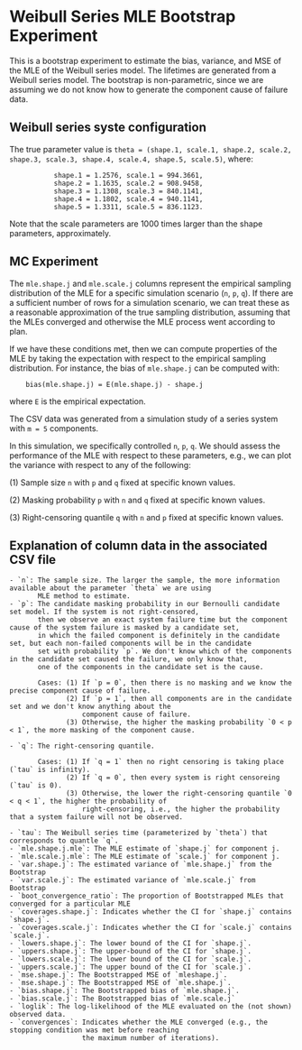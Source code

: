 # Weibull Series MLE Bootstrap Experiment

This is a bootstrap experiment to estimate the bias, variance, and MSE of the MLE of the Weibull series model.
The lifetimes are generated from a Weibull series model.
The bootstrap is non-parametric, since we are assuming we do not know how to generate the component cause of failure
data.

## Weibull series syste configuration

The true parameter value is `theta = (shape.1, scale.1, shape.2, scale.2, shape.3, scale.3, shape.4, scale.4, shape.5, scale.5)`, where:
```
           shape.1 = 1.2576, scale.1 = 994.3661,
           shape.2 = 1.1635, scale.2 = 908.9458,
           shape.3 = 1.1308, scale.3 = 840.1141,
           shape.4 = 1.1802, scale.4 = 940.1141,
           shape.5 = 1.3311, scale.5 = 836.1123.
```
Note that the scale parameters are 1000 times larger than the shape parameters, approximately.


## MC Experiment

The `mle.shape.j` and `mle.scale.j` columns represent the empirical sampling distribution of the MLE
for a specific simulation scenario (`n`, `p`, `q`). If there are a sufficient number of rows for a
simulation scenario, we can treat these as a reasonable approximation of the true sampling distribution,
assuming that the MLEs converged and otherwise the MLE process went according to plan.

If we have these conditions met, then we can compute properties of the MLE by taking the expectation with
respect to the empirical sampling distribution. For instance, the bias of `mle.shape.j` can be computed with:
```
    bias(mle.shape.j) = E(mle.shape.j) - shape.j
```
where `E` is the empirical expectation.

The CSV data was generated from a simulation study of a series system with `m = 5` components.

In this simulation, we specifically controlled `n`, `p`, `q`. We should assess the
performance of the MLE with respect to these parameters, e.g., we can plot the variance
with respect to any of the following:

(1) Sample size `n` with `p` and `q` fixed at specific known values.

(2) Masking probability `p` with `n` and `q` fixed at specific known values.

(3) Right-censoring quantile `q` with `n` and `p` fixed at specific known values.

## Explanation of column data in the associated CSV file

    - `n`: The sample size. The larger the sample, the more information available about the parameter `theta` we are using
           MLE method to estimate.
    - `p`: The candidate masking probability in our Bernoulli candidate set model. If the system is not right-censored,
           then we observe an exact system failure time but the component cause of the system failure is masked by a candidate set,
           in which the failed component is definitely in the candidate set, but each non-failed components will be in the candidate
           set with probability `p`. We don't know which of the components in the candidate set caused the failure, we only know that,
           one of the components in the candidate set is the cause.

           Cases: (1) If `p = 0`, then there is no masking and we know the precise component cause of failure.
                  (2) If `p = 1`, then all components are in the candidate set and we don't know anything about the
                      component cause of failure.
                  (3) Otherwise, the higher the masking probability `0 < p < 1`, the more masking of the component cause.

    - `q`: The right-censoring quantile.

           Cases: (1) If `q = 1` then no right censoring is taking place (`tau` is infinity).
                  (2) If `q = 0`, then every system is right censoreing (`tau` is 0).
                  (3) Otherwise, the lower the right-censoring quantile `0 < q < 1`, the higher the probability of
                      right-censoring, i.e., the higher the probability that a system failure will not be observed.

    - `tau`: The Weibull series time (parameterized by `theta`) that corresponds to quantle `q`.
    - `mle.shape.j.mle`: The MLE estimate of `shape.j` for component j.
    - `mle.scale.j.mle`: The MLE estimate of `scale.j` for component j.
    - `var.shape.j`: The estimated variance of `mle.shape.j` from the Bootstrap
    - `var.scale.j`: The estimated variance of `mle.scale.j` from Bootstrap
    - `boot_convergence_ratio`: The proportion of Bootstrapped MLEs that converged for a particular MLE
    - `coverages.shape.j`: Indicates whether the CI for `shape.j` contains `shape.j`.
    - `coverages.scale.j`: Indicates whether the CI for `scale.j` contains `scale.j`.
    - `lowers.shape.j`: The lower bound of the CI for `shape.j`.
    - `uppers.shape.j`: The upper-bound of the CI for `shape.j`.
    - `lowers.scale.j`: The lower bound of the CI for `scale.j`.
    - `uppers.scale.j`: The upper bound of the CI for `scale.j`.
    - `mse.shape.j`: The Bootstrapped MSE of `mleshape.j`.
    - `mse.shape.j`: The Bootstrapped MSE of `mle.shape.j`.
    - `bias.shape.j`: The Bootstrapped bias of `mle.shape.j`.
    - `bias.scale.j`: The Bootstrapped bias of `mle.scale.j`
    - `loglik`: The log-likelihood of the MLE evaluated on the (not shown) observed data.
    - `convergences`: Indicates whether the MLE converged (e.g., the stopping condition was met before reaching
                      the maximum number of iterations).

